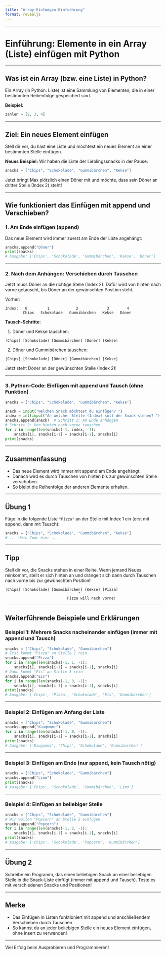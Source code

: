 ```yaml
---
title: "Array-Einfuegen-Einfuehrung"
format: revealjs
---
```


---

# Einführung: Elemente in ein Array (Liste) einfügen mit Python

---

## Was ist ein Array (bzw. eine Liste) in Python?

Ein Array (in Python: Liste) ist eine Sammlung von Elementen, die in einer bestimmten Reihenfolge gespeichert sind.

**Beispiel:**
```python
zahlen = [2, 3, 4]
```

---

## Ziel: Ein neues Element einfügen

Stell dir vor, du hast eine Liste und möchtest ein neues Element an einer bestimmten Stelle einfügen.

**Neues Beispiel:**
Wir haben die Liste der Lieblingssnacks in der Pause:
```python
snacks = ["Chips", "Schokolade", "Gummibärchen", "Kekse"]
```
Jetzt bringt Max plötzlich einen Döner mit und möchte, dass sein Döner an dritter Stelle (Index 2) steht!

---

## Wie funktioniert das Einfügen mit append und Verschieben?

### 1. Am Ende einfügen (append)

Das neue Element wird immer zuerst am Ende der Liste angehängt:
```python
snacks.append("Döner")
print(snacks)
# Ausgabe: ['Chips', 'Schokolade', 'Gummibärchen', 'Kekse', 'Döner']
```

---

### 2. Nach dem Anhängen: Verschieben durch Tauschen

Jetzt muss Döner an die richtige Stelle (Index 2). Dafür wird von hinten nach vorne getauscht, bis Döner an der gewünschten Position steht.


Vorher:
```
Index:   0         1            2             3        4
        Chips   Schokolade   Gummibärchen   Kekse   Döner
```

**Tausch-Schritte:**

1. Döner und Kekse tauschen:
```
[Chips] [Schokolade] [Gummibärchen] [Döner] [Kekse]
```
2. Döner und Gummibärchen tauschen:
```
[Chips] [Schokolade] [Döner] [Gummibärchen] [Kekse]
```
Jetzt steht Döner an der gewünschten Stelle (Index 2)!

---

### 3. Python-Code: Einfügen mit append und Tausch (ohne Funktion)

```python
snacks = ["Chips", "Schokolade", "Gummibärchen", "Kekse"]

snack = input("Welchen Snack möchtest du einfügen? ")
index = int(input("An welcher Stelle (Index) soll der Snack stehen? "))
snacks.append(snack)  # Schritt 1: Am Ende anhängen
# Schritt 2: Von hinten nach vorne tauschen
for i in range(len(snacks)-1, index, -1):
    snacks[i], snacks[i-1] = snacks[i-1], snacks[i]
print(snacks)
```

---

## Zusammenfassung

- Das neue Element wird immer mit append am Ende angehängt.
- Danach wird es durch Tauschen von hinten bis zur gewünschten Stelle verschoben.
- So bleibt die Reihenfolge der anderen Elemente erhalten.

---

## Übung 1

Füge in die folgende Liste `"Pizza"` an der Stelle mit Index 1 ein (erst mit append, dann mit Tausch):
```python
snacks = ["Chips", "Schokolade", "Gummibärchen", "Kekse"]
# ... dein Code hier ...
```

---

## Tipp

Stell dir vor, die Snacks stehen in einer Reihe. Wenn jemand Neues reinkommt, stellt er sich hinten an und drängelt sich dann durch Tauschen nach vorne bis zur gewünschten Position!

```
[Chips] [Schokolade] [Gummibärchen] [Kekse] [Pizza]
                                 ^
                            Pizza will nach vorne!
```

---

## Weiterführende Beispiele und Erklärungen

### Beispiel 1: Mehrere Snacks nacheinander einfügen (immer mit append und Tausch)

```python
snacks = ["Chips", "Schokolade", "Gummibärchen"]
# Erst kommt "Pizza" an Stelle 1 rein
snacks.append("Pizza")
for i in range(len(snacks)-1, 1, -1):
    snacks[i], snacks[i-1] = snacks[i-1], snacks[i]
# Dann kommt "Eis" an Stelle 3 rein
snacks.append("Eis")
for i in range(len(snacks)-1, 3, -1):
    snacks[i], snacks[i-1] = snacks[i-1], snacks[i]
print(snacks)
# Ausgabe: ['Chips', 'Pizza', 'Schokolade', 'Eis', 'Gummibärchen']
```
---
### Beispiel 2: Einfügen am Anfang der Liste

```python
snacks = ["Chips", "Schokolade", "Gummibärchen"]
snacks.append("Kaugummi")
for i in range(len(snacks)-1, 0, -1):
    snacks[i], snacks[i-1] = snacks[i-1], snacks[i]
print(snacks)
# Ausgabe: ['Kaugummi', 'Chips', 'Schokolade', 'Gummibärchen']
```
---
### Beispiel 3: Einfügen am Ende (nur append, kein Tausch nötig)

```python
snacks = ["Chips", "Schokolade", "Gummibärchen"]
snacks.append("Limo")
print(snacks)
# Ausgabe: ['Chips', 'Schokolade', 'Gummibärchen', 'Limo']
```
---
### Beispiel 4: Einfügen an beliebiger Stelle

```python
snacks = ["Chips", "Schokolade", "Gummibärchen"]
# Wir wollen "Popcorn" an Stelle 2 einfügen
snacks.append("Popcorn")
for i in range(len(snacks)-1, 2, -1):
    snacks[i], snacks[i-1] = snacks[i-1], snacks[i]
print(snacks)
# Ausgabe: ['Chips', 'Schokolade', 'Popcorn', 'Gummibärchen']
```

---

## Übung 2

Schreibe ein Programm, das einen beliebigen Snack an einer beliebigen Stelle in die Snack-Liste einfügt (immer mit append und Tausch). Teste es mit verschiedenen Snacks und Positionen!

---

## Merke
- Das Einfügen in Listen funktioniert mit append und anschließendem Verschieben durch Tauschen.
- So kannst du an jeder beliebigen Stelle ein neues Element einfügen, ohne insert zu verwenden!

---

Viel Erfolg beim Ausprobieren und Programmieren! 
